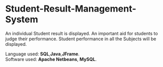 # Student-Result-Management-System  

An individual Student result is displayed. An important aid for students to judge their performance. Student performance in all the Subjects will be displayed.  

Language used: **SQL**,**Java**,**JFrame**.  
Software used: **Apache Netbeans**, **MySQL**.  
